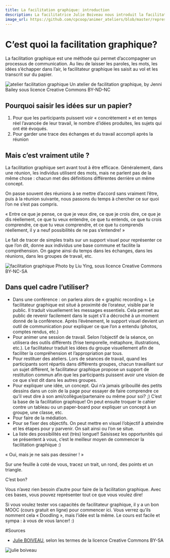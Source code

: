 ```yaml
---
title: La facilitation graphique: introduction
description: La facilitatrice Julie Boiveau nous introduit la facilitation graphique et comment s'en servir.
image_url: https://github.com/cpcoop/animer_ateliers/blob/master/representer_visuellement_idees/facilitation_graphique_julie.jpg?raw=true
---
```


# C’est quoi la facilitation graphique?

La facilitation graphique est une méthode qui permet d’accompagner un processus de communication. Au lieu de laisser les paroles, les mots, les idées s’échapper dans l’air, le facilitateur graphique les saisit au vol et les transcrit sur du papier.

![atelier facilitation graphique](https://framapic.org/bIwPeia8Sxlc/WsFWu7pr)
Un atelier de facilitation graphique, by Jenni Bailey sous licence Creative Commons BY-ND-NC

## Pourquoi saisir les idées sur un papier?

1. Pour que les participants puissent voir « concrètement » et en temps réel l’avancée de leur travail, le nombre d’idées produites, les sujets qui ont été évoqués.
2. Pour garder une trace des échanges et du travail accompli après la réunion

## Mais c’est vraiment utile ?

La facilitation graphique sert avant tout à être efficace. Généralement, dans une réunion, les individus utilisent des mots, mais ne parlent pas de la même chose : chacun met des définitions différentes derrière un même concept.

On passe souvent des réunions à se mettre d’accord sans vraiment l’être, puis à la réunion suivante, nous passons du temps à chercher ce sur quoi l’on ne s’est pas compris.

« Entre ce que je pense, ce que je veux dire, ce que je crois dire, ce que je dis réellement, ce que tu veux entendre, ce que tu entends, ce que tu crois comprendre, ce que tu veux comprendre, et ce que tu comprends réellement, il y a neuf possibilités de ne pas s’entendre! »

Le fait de tracer de simples traits sur un support visuel pour représenter ce que l’on dit, donne aux individus une base commune et facilite la compréhension. On gagne ainsi du temps dans les échanges, dans les réunions, dans les groupes de travail, etc.

![facilitation graphique](https://framapic.org/X22H2qsUghWo/8X2DqHkP)
Photo by Liu Ying, sous licence Creative Commons BY-NC-SA

## Dans quel cadre l’utiliser?

* Dans une conférence : on parlera alors de « graphic recording ». Le facilitateur graphique est situé à proximité de l’orateur, visible par le public. Il traduit visuellement les messages essentiels. Cela permet au public de revenir facilement dans le sujet s’il a décroché à un moment donné de la conférence. Après l’évènement, le support visuel devient un outil de communication pour expliquer ce que l’on a entendu (photos, comptes rendus, etc.)
* Pour animer une session de travail. Selon l’objectif de la séance, on utilisera des outils différents (frise temporelle, métaphore, illustrations, etc.). Le facilitateur traduit les idées du groupe visuellement afin de faciliter la compréhension et l’appropriation par tous.
* Pour restituer des ateliers. Lors de séances de travail, quand les participants sont répartis dans différents groupes, chacun travaillant sur un sujet différent, le facilitateur graphique propose un support de restitution commun afin que les participants puissent avoir une vision de ce que s’est dit dans les autres groupes.
* Pour expliquer une idée, un concept. Qui n’a jamais gribouillé des petits dessins dans un coin de la page pour essayer de faire comprendre ce qu’il veut dire à son ami/collègue/partenaire ou même pour soi?  ;) C’est la base de la facilitation graphique! On peut ensuite troquer le cahier contre un tableau ou un paper-board pour expliquer un concept à un groupe, une classe, etc.
* Pour faire de la médiation. 
* Pour se fixer des objectifs. On peut mettre en visuel l’objectif à atteindre et les étapes pour y parvenir. On sait ainsi ou l’on se situe.
* La liste des possibilités est (très) longue!! Saisissez les opportunités qui se présentent à vous, c’est le meilleur moyen de commencer la facilitation graphique :)

« Oui, mais je ne sais pas dessiner ! »

Sur une feuille à coté de vous, tracez un trait, un rond, des points et un triangle.

C’est bon?

Vous n’avez rien besoin d’autre pour faire de la facilitation graphique. Avec ces bases, vous pouvez représenter tout ce que vous voulez dire!

Si vous voulez tester vos capacités de facilitateur graphique, il y a un bon MOOC (cours gratuit en ligne) pour commencer ici. Vous verrez qu’ils nomment cela « Doodling », mais l’idée est la même.  Le cours est facile et sympa : à vous de vous lancer! :)

#Sources

* [Julie BOIVEAU](https://julieboiveau.wordpress.com), selon les termes de la licence Creative Commons BY-SA

![julie boiveau](http://static9.viadeo-static.com/servlet/photo?memberId=002j9kq4fngomup&height=185&width=140&ts=1397902765000)
